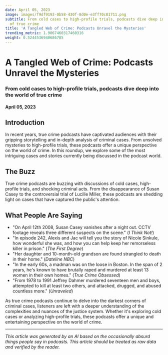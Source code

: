 ```yaml
---
date: April 05, 2023
image: images/f9df9193-0b58-430f-8d0e-e3ff70c01711.png
subtitle: From cold cases to high-profile trials, podcasts dive deep into the world
  of true crime
title: 'A Tangled Web of Crime: Podcasts Unravel the Mysteries'
trending_metric: 1.9067460317460316
weight: 0.5244536940686785
---
```

# A Tangled Web of Crime: Podcasts Unravel the Mysteries
### From cold cases to high-profile trials, podcasts dive deep into the world of true crime
#### April 05, 2023
## Introduction
In recent years, true crime podcasts have captivated audiences with their gripping storytelling and in-depth analysis of criminal cases. From unsolved mysteries to high-profile trials, these podcasts offer a unique perspective on the world of crime. In this roundup, we explore some of the most intriguing cases and stories currently being discussed in the podcast world.

## The Buzz
True crime podcasts are buzzing with discussions of cold cases, high-profile trials, and shocking criminal acts. From the disappearance of Susan Casey to the controversial trial of Lucille Miller, these podcasts are shedding light on cases that have captured the public's attention.

## What People Are Saying
- "On April 12th 2008, Susan Casey vanishes after a night out. CCTV footage reveals three different suspects on the scene." (_I Think Not!_)
- "In episode 242, Alexis and Jac will tell you the story of Nicole Sinkule, how wonderful she was, and how you can help keep her remorseless killer in prison." (_The First Degree_)
- "Her daughter and 10-month-old grandson are found strangled to death in their home." (_Dateline NBC_)
- "In the early 60s, a madman was on the loose in Boston. In the span of 2 years, he's known to have brutally raped and murdered at least 13 women in their own homes." (_True Crime Obsessed_)
- "From 1978 to 1991 Jeffrey Dahmer murdered seventeen men and boys, attempted to kill at least two others, and attacked, drugged, and abused countless more." (_Unraveled_)

As true crime podcasts continue to delve into the darkest corners of criminal cases, listeners are left with a deeper understanding of the complexities and nuances of the justice system. Whether it's exploring cold cases or analyzing high-profile trials, these podcasts offer a unique and entertaining perspective on the world of crime.

 --- 

*This article was generated by an AI based on the occasionally absurd things people say in podcasts. This article should be treated as raw data and verified by the reader.*